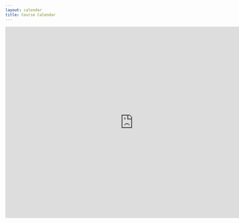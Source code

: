 ```yaml
---
layout: calendar
title: Course Calendar
---
```


<iframe src="https://www.google.com/calendar/embed?src=virginia.edu_srf7j6qd7dldo2kidvi8hgkfus%40group.calendar.google.com&ctz=America/New_York" style="border: 0" width="800" height="600" frameborder="0" scrolling="no"></iframe>

